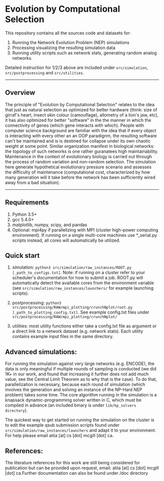 # Evolution by Computational Selection

This repository contains all the sources code and datasets for: 
1. Running the Network Evolution Problem (NEP) simulations
2. Processing visualizing the resulting simulation data
3. Running utility scripts such as network stats, generating random analog networks. 

Detailed instruction for 1/2/3 above are included under `src/simulation`, `src/postprocessing` and `src/utilities`.

-----

## Overview 

The principle of "Evolution by Computational Selection" relates to the idea that just as natural selection as optimized for better hardware (think: size of girraf's heart, insect skin colour (camouflage), allometry of a lion's jaw, etc), it has also optimized for better "software" in the the manner in which the connectivity of genes (which gene interacts with which). People with computer science background are familiar with the idea that if every object is interacting with every other an an OOP paradignm, the resulting software can't be maintained and is is destined for collapse under its own chaotic weight at some point. Similar organization manifest in biological networks: the topology of such networks is one rather guranatees high maintainability. Maintenance in the context of evolutionary biology is carried out through the process of random variation and non-random selection. The simulation here generate hypothetical evolutionary pressure scenario and assesses the difficulty of maintenance (computational cost, characterized by how many generation will it take before the network has been sufficiently wired away from a bad situation).

-----

## Requirements
1. Python 3.5+
2. gcc 5.4.0+ 
3. matplotlib, numpy, scipy, and pandas
4. Optional: mpi4py if parallelizing with MPI (cluster high-power computing environment). If running on a single multi-core machines use \*\_serial.py scripts instead, all cores will automatically be utilized.

## Quick start

1. simulation: `python3 src/simulation/raw_instances/ROOT.py [_path_to_configs.txt]`. Note: if running on a cluster refer to your scheduler's documentation for how to submit a job. ROOT.py will automatically detect the available cores from the environment variable (see `src/simulation/raw_instances/launchers/` for example launching scripts).

2. postprocessing: `python3 src/postprocessing/RAW/mpi_plotting/crunchNplot/root.py [_path_to_plotting_config.txt]`. See example config.txt files under `src/postprocessing/RAW/mpi_plotting/crunchNplot/`

3. utilities: most utility functions either take a config.txt file as argument or a direct link to a network dataset (e.g. network stats). Each utility contains example input files in the same directory.

## Advanced simulations:

For running the simulation against very large networks (e.g. ENCODE), the data is only meaningful if multiple rounds of sampling is conducted (we did 1K+ in our work, and found that increasing it further does not add much value, see the Central Limit Theorem as to why that is the case). To do that, parallelization is necessary, because each round of simulation (which involves the generation and solving an instance of the NP-Hard NEP problem) takes some time. The core algorithm running in the simulation is a knapsack dynamic-programming solver written in C, which must be compiled in advance (an included binary is under `lib/kp_solvers directory`). 

The quickest way to get started on running the simulation on the cluster is to edit the example qsub submission scripts found under `src/simulation/raw_instances/launchers` and adapt it to your environment. For help please email atiia [at] cs [dot] mcgill [dot] ca.

## References:

The literature references for this work are still being considered for publication but can be provided upon request, email: atiia [at] cs [dot] mcgill [dot] ca.Further documentation can also be found under /doc directory 
